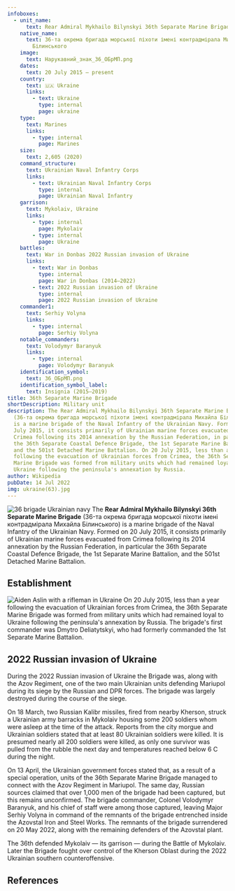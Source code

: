 ```yaml
---
infoboxes:
  - unit_name:
      text: Rear Admiral Mykhailo Bilynskyi 36th Separate Marine Brigade
    native_name:
      text: 36-та окрема бригада морської піхоти імені контрадмірала Михайла
        Білинського
    image:
      text: Нарукавний_знак_36_ОБрМП.png
    dates:
      text: 20 July 2015 – present
    country:
      text: 🇺🇦 Ukraine
      links:
        - text: Ukraine
          type: internal
          page: ukraine
    type:
      text: Marines
      links:
        - type: internal
          page: Marines
    size:
      text: 2,605 (2020)
    command_structure:
      text: Ukrainian Naval Infantry Corps
      links:
        - text: Ukrainian Naval Infantry Corps
          type: internal
          page: Ukrainian Naval Infantry
    garrison:
      text: Mykolaiv, Ukraine
      links:
        - type: internal
          page: Mykolaiv
        - type: internal
          page: Ukraine
    battles:
      text: War in Donbas 2022 Russian invasion of Ukraine
      links:
        - text: War in Donbas
          type: internal
          page: War in Donbas (2014–2022)
        - text: 2022 Russian invasion of Ukraine
          type: internal
          page: 2022 Russian invasion of Ukraine
    commander1:
      text: Serhiy Volyna
      links:
        - type: internal
          page: Serhiy Volyna
    notable_commanders:
      text: Volodymyr Baranyuk
      links:
        - type: internal
          page: Volodymyr Baranyuk
    identification_symbol:
      text: 36_ОБрМП.png
    identification_symbol_label:
      text: Insignia (2015–2019)
title: 36th Separate Marine Brigade
shortDescription: Military unit
description: The Rear Admiral Mykhailo Bilynskyi 36th Separate Marine Brigade
  (36-та окрема бригада морської піхоти імені контрадмірала Михайла Білинського)
  is a marine brigade of the Naval Infantry of the Ukrainian Navy. Formed on 20
  July 2015, it consists primarily of Ukrainian marine forces evacuated from
  Crimea following its 2014 annexation by the Russian Federation, in particular
  the 36th Separate Coastal Defence Brigade, the 1st Separate Marine Battalion,
  and the 501st Detached Marine Battalion. On 20 July 2015, less than a year
  following the evacuation of Ukrainian forces from Crimea, the 36th Separate
  Marine Brigade was formed from military units which had remained loyal to
  Ukraine following the peninsula's annexation by Russia.
author: Wikipedia
pubDate: 14 Jul 2022
img: ukraine(63).jpg
---
```


![36 brigade Ukrainian navy](https://wikipedia.org/wiki/Special:Redirect/file/36_brigade_Ukrainian_navy.jpg?)
The **Rear Admiral Mykhailo Bilynskyi 36th Separate Marine Brigade** (36-та окрема бригада морської піхоти імені контрадмірала Михайла Білинського) is a marine brigade of the Naval Infantry of the Ukrainian Navy. Formed on 20 July 2015, it consists primarily of Ukrainian marine forces evacuated from Crimea following its 2014 annexation by the Russian Federation, in particular the 36th Separate Coastal Defence Brigade, the 1st Separate Marine Battalion, and the 501st Detached Marine Battalion.

## Establishment

![Aiden Aslin with a rifleman in Ukraine](https://wikipedia.org/wiki/Special:Redirect/file/Aiden_Aslin_with_a_rifleman_in_Ukraine.jpg?)
On 20 July 2015, less than a year following the evacuation of Ukrainian forces from Crimea, the 36th Separate Marine Brigade was formed from military units which had remained loyal to Ukraine following the peninsula's annexation by Russia. The brigade's first commander was Dmytro Deliatytskyi, who had formerly commanded the 1st Separate Marine Battalion.

## 2022 Russian invasion of Ukraine

During the 2022 Russian invasion of Ukraine the Brigade was, along with the Azov Regiment, one of the two main Ukrainian units defending Mariupol during its siege by the Russian and DPR forces. The brigade was largely destroyed during the course of the siege.

On 18 March, two Russian Kalibr missiles, fired from nearby Kherson, struck a Ukrainian army barracks in Mykolaiv housing some 200 soldiers whom were asleep at the time of the attack. Reports from the city morgue and Ukrainian soldiers stated that at least 80 Ukrainian soldiers were killed. It is presumed nearly all 200 soldiers were killed, as only one survivor was pulled from the rubble the next day and temperatures reached below 6 C during the night.

On 13 April, the Ukrainian government forces stated that, as a result of a special operation, units of the 36th Separate Marine Brigade managed to connect with the Azov Regiment in Mariupol. The same day, Russian sources claimed that over 1,000 men of the brigade had been captured, but this remains unconfirmed. The brigade commander, Colonel Volodymyr Baranyuk, and his chief of staff were among those captured, leaving Major Serhiy Volyna in command of the remnants of the brigade entrenched inside the Azovstal Iron and Steel Works. The remnants of the brigade surrendered on 20 May 2022, along with the remaining defenders of the Azovstal plant.

The 36th defended Mykolaiv — its garrison — during the Battle of Mykolaiv. Later the Brigade fought over control of the Kherson Oblast during the 2022 Ukrainian southern counteroffensive.

## References
